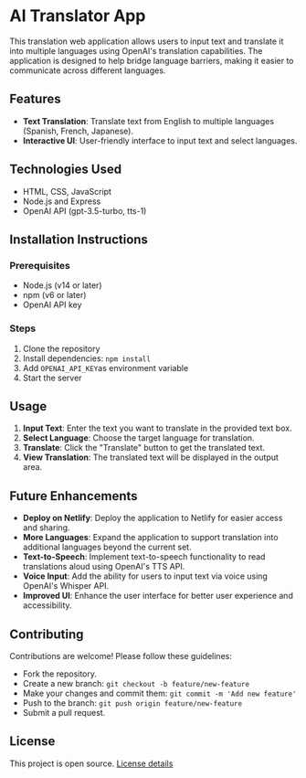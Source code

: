 # AI Translator App
This translation web application allows users to input text and translate it into multiple languages using OpenAI's translation capabilities. The application is designed to help bridge language barriers, making it easier to communicate across different languages.

## Features
- **Text Translation**: Translate text from English to multiple languages (Spanish, French, Japanese).
- **Interactive UI**: User-friendly interface to input text and select languages.

## Technologies Used
- HTML, CSS, JavaScript
- Node.js and Express
- OpenAI API (gpt-3.5-turbo, tts-1)

## Installation Instructions

### Prerequisites
- Node.js (v14 or later)
- npm (v6 or later)
- OpenAI API key

### Steps
1. Clone the repository
3. Install dependencies: `npm install`
4. Add `OPENAI_API_KEY`as environment variable
5. Start the server

## Usage
1. **Input Text**: Enter the text you want to translate in the provided text box.
2. **Select Language**: Choose the target language for translation.
3. **Translate**: Click the "Translate" button to get the translated text.
4. **View Translation**: The translated text will be displayed in the output area.

## Future Enhancements
- **Deploy on Netlify**: Deploy the application to Netlify for easier access and sharing.
- **More Languages**: Expand the application to support translation into additional languages beyond the current set.
- **Text-to-Speech**: Implement text-to-speech functionality to read translations aloud using OpenAI's TTS API.
- **Voice Input**: Add the ability for users to input text via voice using OpenAI's Whisper API.
- **Improved UI**: Enhance the user interface for better user experience and accessibility.

## Contributing
Contributions are welcome! Please follow these guidelines:
- Fork the repository.
- Create a new branch: `git checkout -b feature/new-feature`
- Make your changes and commit them: `git commit -m 'Add new feature'`
- Push to the branch: `git push origin feature/new-feature`
- Submit a pull request.

## License
This project is open source. [License details](LICENSE)
